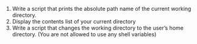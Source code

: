 1. Write a script that prints the absolute path name of the current working directory.
2. Display the contents list of your current directory
3. Write a script that changes the working directory to the user’s home directory. (You are not allowed to use any shell variables)
